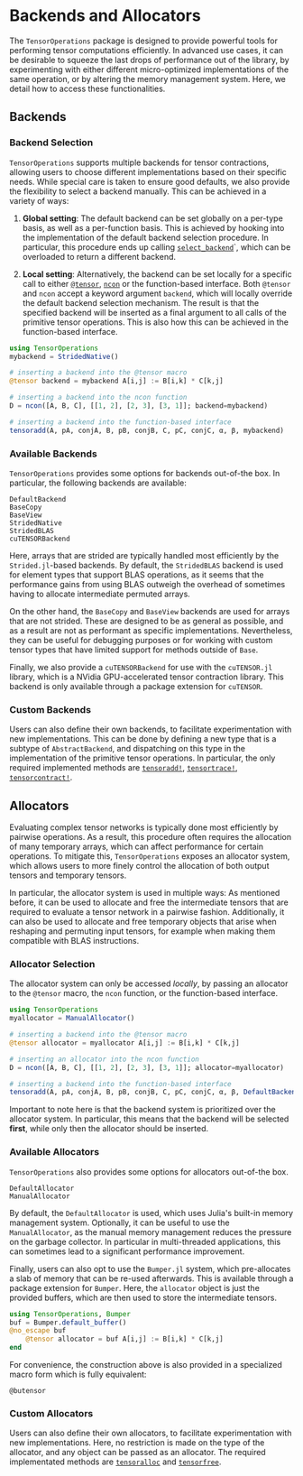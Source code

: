 # Backends and Allocators

The `TensorOperations` package is designed to provide powerful tools for performing tensor computations efficiently.
In advanced use cases, it can be desirable to squeeze the last drops of performance out of the library, by experimenting with either different micro-optimized implementations of the same operation, or by altering the memory management system.
Here, we detail how to access these functionalities.

## Backends

### Backend Selection

`TensorOperations` supports multiple backends for tensor contractions, allowing users to choose different implementations based on their specific needs.
While special care is taken to ensure good defaults, we also provide the flexibility to select a backend manually.
This can be achieved in a variety of ways:

1. **Global setting**: The default backend can be set globally on a per-type basis, as well as a per-function basis. This is achieved by hooking into the implementation of the default backend selection procedure. In particular, this procedure ends up calling [`select_backend`](@ref)`, which can be overloaded to return a different backend.

2. **Local setting**: Alternatively, the backend can be set locally for a specific call to either [`@tensor`](@ref), [`ncon`](@ref) or the function-based interface. Both `@tensor` and `ncon` accept a keyword argument `backend`, which will locally override the default backend selection mechanism. The result is that the specified backend will be inserted as a final argument to all calls of the primitive tensor operations. This is also how this can be achieved in the function-based interface.

```julia
using TensorOperations
mybackend = StridedNative()

# inserting a backend into the @tensor macro
@tensor backend = mybackend A[i,j] := B[i,k] * C[k,j]

# inserting a backend into the ncon function
D = ncon([A, B, C], [[1, 2], [2, 3], [3, 1]]; backend=mybackend)

# inserting a backend into the function-based interface
tensoradd(A, pA, conjA, B, pB, conjB, C, pC, conjC, α, β, mybackend)
```

### Available Backends

`TensorOperations` provides some options for backends out-of-the box.
In particular, the following backends are available:

```@docs
DefaultBackend
BaseCopy
BaseView
StridedNative
StridedBLAS
cuTENSORBackend
```

Here, arrays that are strided are typically handled most efficiently by the `Strided.jl`-based backends.
By default, the `StridedBLAS` backend is used for element types that support BLAS operations, as it seems that the performance gains from using BLAS outweigh the overhead of sometimes having to allocate intermediate permuted arrays.

On the other hand, the `BaseCopy` and `BaseView` backends are used for arrays that are not strided.
These are designed to be as general as possible, and as a result are not as performant as specific implementations.
Nevertheless, they can be useful for debugging purposes or for working with custom tensor types that have limited support for methods outside of `Base`.

Finally, we also provide a `cuTENSORBackend` for use with the `cuTENSOR.jl` library, which is a NVidia GPU-accelerated tensor contraction library.
This backend is only available through a package extension for `cuTENSOR`.

### Custom Backends

Users can also define their own backends, to facilitate experimentation with new implementations.
This can be done by defining a new type that is a subtype of `AbstractBackend`, and dispatching on this type in the implementation of the primitive tensor operations.
In particular, the only required implemented methods are [`tensoradd!`](@ref), [`tensortrace!`](@ref), [`tensorcontract!`](@ref).

## Allocators

Evaluating complex tensor networks is typically done most efficiently by pairwise operations.
As a result, this procedure often requires the allocation of many temporary arrays, which can affect performance for certain operations.
To mitigate this, `TensorOperations` exposes an allocator system, which allows users to more finely control the allocation of both output tensors and temporary tensors.

In particular, the allocator system is used in multiple ways:
As mentioned before, it can be used to allocate and free the intermediate tensors that are required to evaluate a tensor network in a pairwise fashion.
Additionally, it can also be used to allocate and free temporary objects that arise when reshaping and permuting input tensors, for example when making them compatible with BLAS instructions.

### Allocator Selection

The allocator system can only be accessed *locally*, by passing an allocator to the `@tensor` macro, the `ncon` function, or the function-based interface.

```julia
using TensorOperations
myallocator = ManualAllocator()

# inserting a backend into the @tensor macro
@tensor allocator = myallocator A[i,j] := B[i,k] * C[k,j]

# inserting an allocator into the ncon function
D = ncon([A, B, C], [[1, 2], [2, 3], [3, 1]]; allocator=myallocator)

# inserting a backend into the function-based interface
tensoradd(A, pA, conjA, B, pB, conjB, C, pC, conjC, α, β, DefaultBackend(), myallocator)
```

Important to note here is that the backend system is prioritized over the allocator system.
In particular, this means that the backend will be selected **first**, while only then the allocator should be inserted.

### Available Allocators

`TensorOperations` also provides some options for allocators out-of-the box.

```@docs
DefaultAllocator
ManualAllocator
```

By default, the `DefaultAllocator` is used, which uses Julia's built-in memory management system.
Optionally, it can be useful to use the `ManualAllocator`, as the manual memory management reduces the pressure on the garbage collector.
In particular in multi-threaded applications, this can sometimes lead to a significant performance improvement.

Finally, users can also opt to use the `Bumper.jl` system, which pre-allocates a slab of memory that can be re-used afterwards.
This is available through a package extension for `Bumper`.
Here, the `allocator` object is just the provided buffers, which are then used to store the intermediate tensors.

```julia
using TensorOperations, Bumper
buf = Bumper.default_buffer()
@no_escape buf
    @tensor allocator = buf A[i,j] := B[i,k] * C[k,j]
end
```
For convenience, the construction above is also provided in a specialized macro form which is fully equivalent:

```@docs
@butensor
```

### Custom Allocators

Users can also define their own allocators, to facilitate experimentation with new implementations.
Here, no restriction is made on the type of the allocator, and any object can be passed as an allocator.
The required implementated methods are [`tensoralloc`](@ref) and [`tensorfree`](@ref).


